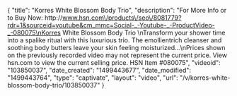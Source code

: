 {
    "title": "Korres White Blossom Body Trio",
    "description": "For More Info or to Buy Now: http:\/\/www.hsn.com\/products\/seo\/8081779?rdr=1&sourceid=youtube&cm_mmc=Social-_-Youtube-_-ProductVideo-_-080075\nKorres White Blossom Body Trio \nTransform your shower time into a spalike ritual with this luxurious trio. The emollientrich cleanser and soothing body butters leave your skin feeling moisturized...\nPrices shown on the previously recorded video may not represent the current price.  View hsn.com to view the current selling price. HSN Item #080075",
    "videoid": "103850037",
    "date_created": "1499443677",
    "date_modified": "1499443764",
    "type": "captivate",
    "layout": "video",
    "url": "\/v\/korres-white-blossom-body-trio\/103850037"
}